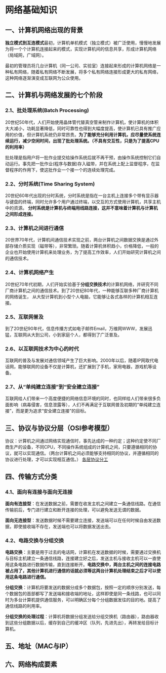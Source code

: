 # 网络基础知识
## 一、计算机网络出现的背景
**独立模式到互连模式**最初，计算机单机模式（独立模式）被广泛使用，慢慢地发展为将一个个计算机连接起来的模式，实现计算机间的信息共享，形成计算机网络（局域网，广域网）。

最初的管理员将几台计算机（同一公司、实验室）连接起来形成的计算机网络是一种私有网络，随着私有网络不断发展，将多个私有网络连接形成更大的私有网络，这种网络逐渐演变成互联网为公众使用。
## 二、计算机与网络发展的七个阶段
### 2.1、批处理系统(Batch Processing)
20世纪50年代，人们开始使用晶体管代替真空管来制作计算机，使计算机的体积大大减小，功耗显著降低，同时可靠性也得到大幅度提高，使计算机已具有推广应用的价值，但计算机系统仍非常昂贵。**为了能够充分利用计算机，应尽量使系统连续运行，减少空闲时间，出现了批处理系统。（不具有交互性，只是为了提高CPU的利用率）**

批处理是指用户将一批作业提交给操作系统后就不再干预，由操作系统控制它们自动运行。事先把一批作业(程序与数据)存入磁带，并在系统上配上监督程序，在监督程序的作用下，使这批作业一个接一个的连续处理完成。
### 2.2、分时系统(Time Sharing System)
20世纪60年代出现的分时系统，分时系统是指在一台主机上连接多个带有显示器与键盘的终端，同时允许多个用户通过终端，以交互的方式使用计算机，共享主机中的资源。
**分时系统是计算机与终端用线路连接，这并不意味着计算机与计算机之间形成连接。**
### 2.3、计算机之间进行通信
20世界70年代，计算机间通信技术实现之前，两台计算机之间数据交换是通过外部存储介质实现（磁带等），非常繁琐。随着计算机体积趋小，价格降低，一般的企业也开始使用计算机来处理业务，为了提高工作效率，人们开始研究计算机之间的通信技术。
### 2.4、计算机网络产生
20世纪70年代初期，人们开始实验基于**分组交换技术**的计算机网络，并研究不同厂商计算机之间的通信技术。到了20世纪80年代，一种能够互联多种厂商计算机的网络诞生，
从大型计算机到小型个人电脑，它能够让各式各样的计算机相互连接。
### 2.5、互联网普及
到了20世纪90年代，信息传播方式如电子邮件Email，万维网WWW，发展迅猛，互联网从大到公司，小到家庭个人，都得到了广泛普及。
### 2.6、以互联网技术为中心的时代
互联网的普及与发展对通信领域产生了巨大影响。2000年以后，随着IP网取代电话网，能够联网的设备不仅是计算机，还扩展到了手机，家用电器，游戏机等设备。
### 2.7、从“单纯建立连接”到“安全建立连接”
互联网给人们带来一个高度便捷的网络信息环境的同时，也同样给人们带来很多负面影响（病毒侵害，信息泄露等），人们不再满足于互联网普及初期的“单纯建立连接”，而是更为追求“安全建立连接”的目标。
## 三、协议与协议分层（OSI参考模型）
协议：计算机之间通过网络实现通信时，事先达成的一种约定；这种约定使不同厂商生产的设备，不同CPU，不同操作系统组成的计算机之间，只要遵循相同的协议，就可以实现通信。（两台计算机之间必须能够支持相同的协议，并遵循相同的协议进行处理，才可以实现相互通信。）
[各层协议分工](https://github.com/daacheng/PythonBasic/blob/master/studynotes/%E3%80%8A%E5%9B%BE%E8%A7%A3HTTP%E3%80%8B%E5%AD%A6%E4%B9%A0%E7%AC%94%E8%AE%B0%E4%B9%8B%E5%8D%8F%E8%AE%AE.md)
## 四、传输方式分类
### 4.1、面向有连接与面向无连接
**面向有连接型**：在发送数据之前，需要在收发主机之间建立一条通信线路。在通信传输前后，专门进行建立和断开连接的处理，可以避免发送无谓的数据。

**面向无连接型**：发送数据时候不需要建立连接，发送端可以在任何时候自由发送数据，即使接收端不存在，发送端也可以将数据发送出去。
### 4.2、电路交换与分组交换
**电路交换**：主要是用于过去的电话网，计算机在发送数据的时候，需要通过交换机与目标主机建立一条通信线路，连接建立好之后，发送主机与接收主机可以一直使用这条电路进行数据传输，直到连接断开。**电路交换中，两台主机之间的连接电路被占用了，其他计算机进行通信的话就必须等这两台计算机处理结束之后才可以使用这条电路进行通信。**

**分组交换**：计算机将要发送的数据分成多个数据包，按照一定的顺序分别发送，每个数据包的首部都写了发送端和接收端的地址，这样即使是同一条线路，也可以同时为多台计算机提供通信服务，可以明确区分每个分组数据发往的目的地。提高了通信线路的利用率。

**分组交换的处理过程**：计算机将数据分组发送给分组交换机（路由器），路由器收到这些分组数据以后，缓存到自己的缓冲区（队列，先进先出），再转发给目标计算机。
## 五、地址（MAC与IP）
## 六、网络构成要素
